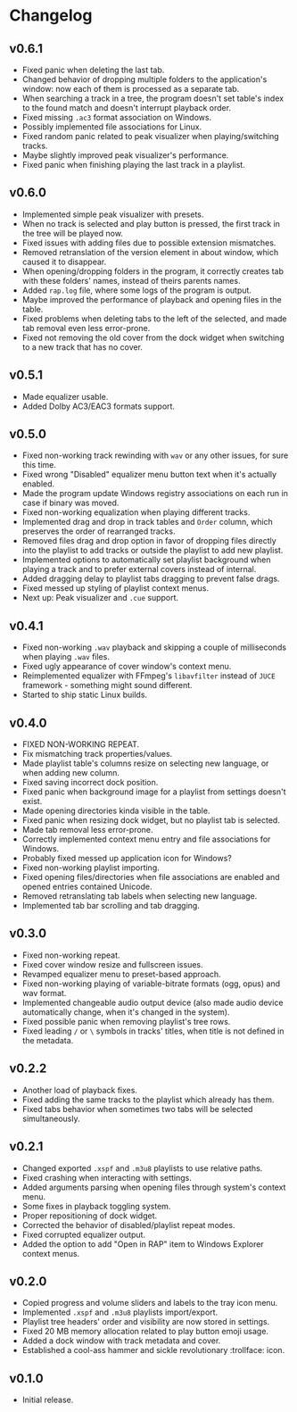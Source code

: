 # Changelog

## v0.6.1

-   Fixed panic when deleting the last tab.
-   Changed behavior of dropping multiple folders to the application's window: now each of them is processed as a separate tab.
-   When searching a track in a tree, the program doesn't set table's index to the found match and doesn't interrupt playback order.
-   Fixed missing `.ac3` format association on Windows.
-   Possibly implemented file associations for Linux.
-   Fixed random panic related to peak visualizer when playing/switching tracks.
-   Maybe slightly improved peak visualizer's performance.
-   Fixed panic when finishing playing the last track in a playlist.

## v0.6.0

-   Implemented simple peak visualizer with presets.
-   When no track is selected and play button is pressed, the first track in the tree will be played now.
-   Fixed issues with adding files due to possible extension mismatches.
-   Removed retranslation of the version element in about window, which caused it to disappear.
-   When opening/dropping folders in the program, it correctly creates tab with these folders' names, instead of theirs parents names.
-   Added `rap.log` file, where some logs of the program is output.
-   Maybe improved the performance of playback and opening files in the table.
-   Fixed problems when deleting tabs to the left of the selected, and made tab removal even less error-prone.
-   Fixed not removing the old cover from the dock widget when switching to a new track that has no cover.

## v0.5.1

-   Made equalizer usable.
-   Added Dolby AC3/EAC3 formats support.

## v0.5.0

-   Fixed non-working track rewinding with `wav` or any other issues, for sure this time.
-   Fixed wrong "Disabled" equalizer menu button text when it's actually enabled.
-   Made the program update Windows registry associations on each run in case if binary was moved.
-   Fixed non-working equalization when playing different tracks.
-   Implemented drag and drop in track tables and `Order` column, which preserves the order of rearranged tracks.
-   Removed files drag and drop option in favor of dropping files directly into the playlist to add tracks or outside the playlist to add new playlist.
-   Implemented options to automatically set playlist background when playing a track and to prefer external covers instead of internal.
-   Added dragging delay to playlist tabs dragging to prevent false drags.
-   Fixed messed up styling of playlist context menus.
-   Next up: Peak visualizer and `.cue` support.

## v0.4.1

-   Fixed non-working `.wav` playback and skipping a couple of milliseconds when playing `.wav` files.
-   Fixed ugly appearance of cover window's context menu.
-   Reimplemented equalizer with FFmpeg's `libavfilter` instead of `JUCE` framework - something might sound different.
-   Started to ship static Linux builds.

## v0.4.0

-   FIXED NON-WORKING REPEAT.
-   Fix mismatching track properties/values.
-   Made playlist table's columns resize on selecting new language, or when adding new column.
-   Fixed saving incorrect dock position.
-   Fixed panic when background image for a playlist from settings doesn't exist.
-   Made opening directories kinda visible in the table.
-   Fixed panic when resizing dock widget, but no playlist tab is selected.
-   Made tab removal less error-prone.
-   Correctly implemented context menu entry and file associations for Windows.
-   Probably fixed messed up application icon for Windows?
-   Fixed non-working playlist importing.
-   Fixed opening files/directories when file associations are enabled and opened entries contained Unicode.
-   Removed retranslating tab labels when selecting new language.
-   Implemented tab bar scrolling and tab dragging.

## v0.3.0

-   Fixed non-working repeat.
-   Fixed cover window resize and fullscreen issues.
-   Revamped equalizer menu to preset-based approach.
-   Fixed non-working playing of variable-bitrate formats (ogg, opus) and wav format.
-   Implemented changeable audio output device (also made audio device automatically change, when it's changed in the system).
-   Fixed possible panic when removing playlist's tree rows.
-   Fixed leading `/` or `\` symbols in tracks' titles, when title is not defined in the metadata.

## v0.2.2

-   Another load of playback fixes.
-   Fixed adding the same tracks to the playlist which already has them.
-   Fixed tabs behavior when sometimes two tabs will be selected simultaneously.

## v0.2.1

-   Changed exported `.xspf` and `.m3u8` playlists to use relative paths.
-   Fixed crashing when interacting with settings.
-   Added arguments parsing when opening files through system's context menu.
-   Some fixes in playback toggling system.
-   Proper repositioning of dock widget.
-   Corrected the behavior of disabled/playlist repeat modes.
-   Fixed corrupted equalizer output.
-   Added the option to add "Open in RAP" item to Windows Explorer context menus.

## v0.2.0

-   Copied progress and volume sliders and labels to the tray icon menu.
-   Implemented `.xspf` and `.m3u8` playlists import/export.
-   Playlist tree headers' order and visibility are now stored in settings.
-   Fixed 20 MB memory allocation related to play button emoji usage.
-   Added a dock window with track metadata and cover.
-   Established a cool-ass hammer and sickle revolutionary :trollface: icon.

## v0.1.0

-   Initial release.
